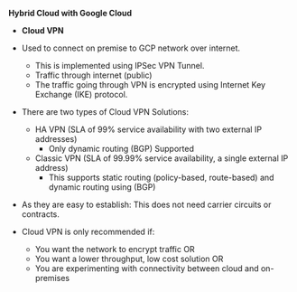 **Hybrid Cloud with Google Cloud**

- **Cloud VPN**

- Used to connect on premise to GCP network over internet.
  - This is implemented using IPSec VPN Tunnel.
  - Traffic through internet (public)
  - The traffic going through VPN is encrypted using Internet Key Exchange (IKE) protocol.
- There are two types of Cloud VPN Solutions:
  - HA VPN (SLA of 99% service availability with two external IP addresses)
    - Only dynamic routing (BGP) Supported
  - Classic VPN (SLA of 99.99% service availability, a single external IP address)
    - This supports static routing (policy-based, route-based) and dynamic routing using (BGP)
- As they are easy to establish: This does not need carrier circuits or contracts.
- Cloud VPN is only recommended if:
  - You want the network to encrypt traffic OR
  - You want a lower throughput, low cost solution OR
  - You are experimenting with connectivity between cloud and on-premises
  
